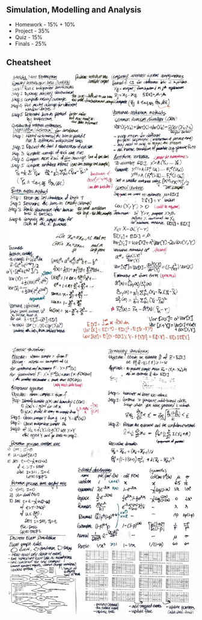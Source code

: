 ## Simulation, Modelling and Analysis

- Homework - 15% + 10%
- Project - 35%
- Quiz - 15%
- Finals - 25%



<div style="page-break-after: always;"></div>

## Cheatsheet

![cheatsheet-page-1](assets/cheatsheet-page-1.png)

<div style="page-break-after: always;"></div>

![cheatsheet-page-2](assets/cheatsheet-page-2.png)